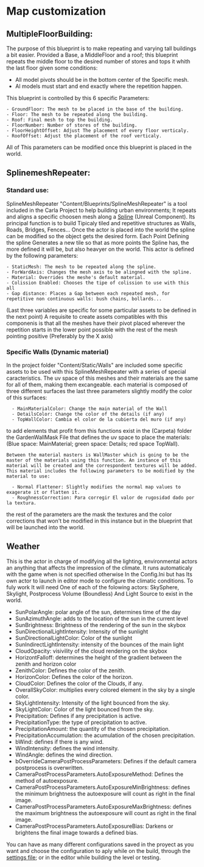 # Map customization


## MultipleFloorBuilding:

The purpose of this blueprint is to make repeating and varying tall buildings a bit easier. Provided a Base, a MiddleFloor and a roof; this blueprint repeats the middle floor to the desired number of stores and tops it whith the last floor given some conditions:
- All model pivots should be in the bottom center of the Specific mesh. 
- Al models must start and end exactly where the repetition happen.

This blueprint is controlled by this 6 specific Parameters:

    - GroundFloor: The mesh to be placed in the base of the building.
    - Floor: The mesh to be repeated along the building.
    - Roof: Final mesh to top the building.
    - FloorNumber: Number of stores of the building.
    - FloorHeightOffset: Adjust The placement of every floor verticaly.
    - RoofOffset: Adjust the placement of the roof verticaly.

All of This parameters can be modified once this blueprint is placed in the world.

## SplinemeshRepeater:
### Standard use:

SplineMeshRepeater "Content/Blueprints/SplineMeshRepeater" is a tool included in the Carla Project to help building urban environments; It repeats and aligns a specific choosen mesh along a [Spline](https://docs.unrealengine.com/latest/INT/Engine/BlueprintSplines/Reference/SplineEditorTool/index.html) (Unreal Component). Its principal function is to build Tipicaly tiled and repetitive structures as Walls, Roads, Bridges, Fences... Once the actor is placed into the world the spline can be modified so the object gets the desired form. Each Point Defining the spline Generates a new tile so that as more points the Spline has, the more defined it will be, but also heavyer on the world. This actor is defined by the following parameters:


    - StaticMesh: The mesh to be repeated along the spline.
    - ForWardAxis: Changes the mesh axis to be alingned with the spline. 
    - Material: Overrides the meshe's default material.
    - Colission Enabled: Chooses the tipe of colission to use with this all
    - Gap distance: Places a Gap between each repeated mesh, for repetitive non continuous walls: bush chains, bollards...
        

(Last three variables are specific for some particular assets to be defined in the next point) A requisite to create assets compatibles with this componenis is that all the meshes have their pivot placed wherever the repetition starts in the lower point possible with the rest of the mesh pointing positive (Preferably by the X axis)


### Specific Walls (Dynamic material)
  
In the project folder "Content/Static/Walls" are included some specific assets to be used with this SplineMeshRepeater with a series of special caracteristics. The uv space of this meshes and their materials are the same for all of them, making them excangeable. each material is composed of three different surfaces the last three parameters slightly modify the color of this surfaces:
  
      - MainMaterialColor: Change the main material of the Wall
      - DetailsColor: Change the color of the details (if any)
      - TopWallColor: Cambia el color de la cubierta del muro (if any)
      
   to add elements that profit from this functions exist in the (Carpeta) folder the GardenWallMask File that defines the uv space to place the materials: (Blue space: MainMaterial; green space: Details; red space TopWall).
    
    Between the material masters is WallMaster which is going to be the master of the materials using this function. An instance of this material will be created and the correspondent textures will be added. This material includes the following parameters to be modified by the material to use:

      - Normal Flattener: Slightly modifies the normal map values to exagerate it or flatten it.
      - RoughnessCorrection: Para corregir El valor de rugosidad dado por la textura.
  
  the rest of the parameters are the mask the textures and the color corrections that won't be modified in this instance but in the blueprint that will be launched into the world. 




## Weather
This is the actor in charge of modifying all the lighting, environmental actors an anything that affects the impression of the climate. It runs automaticaly with the game when is not specified otherwise In the Config.Ini but has Its own actor to launch in editor mode to configure the climatic conditions. To fuly work It will need One of each of the folowing actors: SkySphere, Skylight, Postprocess Volume (Boundless) And Light Source to exist in the world.

  - SunPolarAngle: polar angle of the sun, determines time of the day
  - SunAzimuthAngle: adds to the location of the sun in the current level
  - SunBrightness: Brightness of the rendering of the sun in the skybox
  - SunDirectionalLightIntensity: Intensity of the sunlight
  - SunDirectionalLightColor: Color of the sunlight
  - SunIndirectLightIntensity: intensity of the bounces of the main light
  - CloudOpacity: visivility of the cloud rendering on the skybox
  - HorizontFalloff: determines the height of the gradient between the zenith and horizon color
  - ZenithColor: Defines the color of the zenith.
  - HorizonColor: Defines the color of the horizon.
  - CloudColor: Defines the color of the Clouds, if any.
  - OverallSkyColor: multiplies every colored element in the sky by a single color.
  - SkyLightIntensity: Intensity of the light bounced from the sky.
  - SkyLightColor: Color of the light bounced from the sky.
  - Precipitation: Defines if any precipitation is active.
  - PrecipitationType: the type of precipitation to active.
  - PrecipitationAmount: the quantity of the chosen precipitation.
  - PrecipitationAccumulation: the acumulation of the chosen precipitation. 
  - bWind: defines if there is any wind.
  - WindIntensity: defines the wind intensity.
  - WindAngle: defines the wind direction.
  - bOverrideCameraPostProcessParameters: Defines if the default camera postprocess is overwritten.
  - CameraPostProcessParameters.AutoExposureMethod: Defines the method of autoexposure.
  - CameraPostProcessParameters.AutoExposureMinBrightness: defines the minimum brightness the autoexposure will count as right in the final image.
  - CameraPostProcessParameters.AutoExposureMaxBrightness: defines the maximum brightness the autoexposure will count as right in the final image.
  - CameraPostProcessParameters.AutoExposureBias: Darkens or brightens the final image towards a defined bias.


You can have as many different configurations saved in the proyect as you want and choose the configuration to aply while on the build, through the [settings file](carla_settings.md); or in the editor while building the level or testing.
